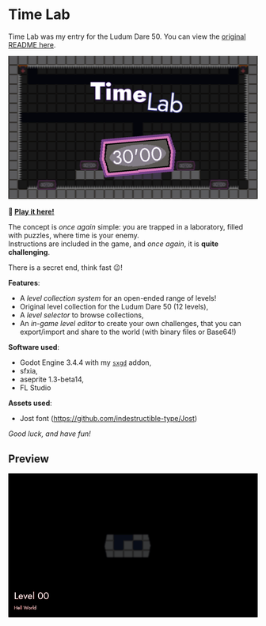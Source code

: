 # Time Lab

Time Lab was my entry for the Ludum Dare 50.
You can view the [original README here](./LD_README.md).

![screenshot](./doc/screenshot.png)

**:rocket: [Play it here!](https://srynetix.github.io/time-lab/)**

The concept is _once again_ simple: you are trapped in a laboratory, filled with puzzles, where time is your enemy.  
Instructions are included in the game, and _once again_, it is **quite challenging**.

There is a secret end, think fast :wink:!

**Features**:
- A *level collection system* for an open-ended range of levels!
- Original level collection for the Ludum Dare 50 (12 levels),
- A *level selector* to browse collections,
- An *in-game level editor* to create your own challenges, that you can export/import and share to the world (with binary files or Base64!)

**Software used**:
- Godot Engine 3.4.4 with my [`sxgd`](https://github.com/Srynetix/sxgd) addon,
- sfxia,
- aseprite 1.3-beta14,
- FL Studio

**Assets used**:
- Jost font (https://github.com/indestructible-type/Jost)

_Good luck, and have fun!_

## Preview

![preview](./doc/animation.gif)
